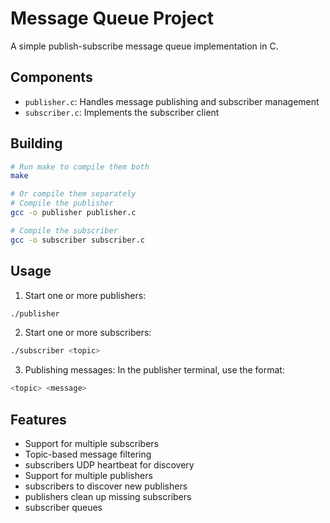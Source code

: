 # Message Queue Project

A simple publish-subscribe message queue implementation in C.

## Components

- `publisher.c`: Handles message publishing and subscriber management
- `subscriber.c`: Implements the subscriber client

## Building

```bash
# Run make to compile them both
make

# Or compile them separately
# Compile the publisher
gcc -o publisher publisher.c

# Compile the subscriber
gcc -o subscriber subscriber.c
```

## Usage

1. Start one or more publishers:
```bash
./publisher
```

2. Start one or more subscribers:
```bash
./subscriber <topic>
```

3. Publishing messages:
In the publisher terminal, use the format: 
```bash
<topic> <message>
```

## Features

- Support for multiple subscribers
- Topic-based message filtering
- subscribers UDP heartbeat for discovery
- Support for multiple publishers
- subscribers to discover new publishers
- publishers clean up missing subscribers 
- subscriber queues

